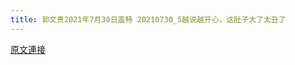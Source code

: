 ```yaml
---
title: 郭文贵2021年7月30日盖特 20210730_5越说越开心，这肚子大了太丑了
---
```


[原文連接](https://gnews.org/ThreadView/53481347)



